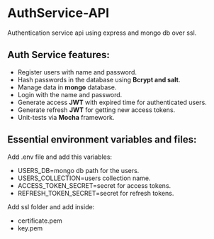 # AuthService-API

Authentication service api using express and mongo db over ssl.

## Auth Service features:

- Register users with name and password.
- Hash passwords in the database using **Bcrypt and salt**.
- Manage data in **mongo** database.
- Login with the name and password.
- Generate access **JWT** with expired time for authenticated users.
- Generate refresh **JWT** for getting new access tokens.
- Unit-tests via **Mocha** framework.

## Essential environment variables and files:

Add .env file and add this variables:

- USERS_DB=mongo db path for the users.
- USERS_COLLECTION=users collection name.
- ACCESS_TOKEN_SECRET=secret for access tokens.
- REFRESH_TOKEN_SECRET=secret for refresh tokens.

Add ssl folder and add inside:

- certificate.pem
- key.pem
